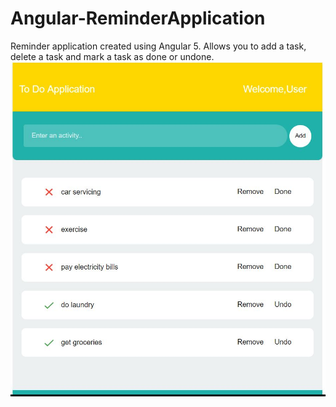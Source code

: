 # Angular-ReminderApplication

Reminder application created using Angular 5.
Allows you to add a task, delete a task and mark a task as done or undone.
![screenshot](https://github.com/sidk08/Angular-ToDoList/blob/master/AppScreenShot.JPG "Screenshot")
